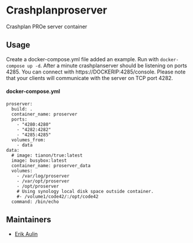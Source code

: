 # Crashplanproserver

Crashplan PROe server container

## Usage

Create a docker-compose.yml file added an example. Run with `docker-compose up -d`. After a minute crashplanserver should be listening on ports 4285. You can connect with https://DOCKERIP:4285/console.
Please note that your clients will communicate with the server on TCP port 4282.

#### docker-compose.yml
```
proserver:
  build: .
  container_name: proserver
  ports:
    - "4280:4280"
    - "4282:4282"
    - "4285:4285"
  volumes_from:
    - data
data:
  # image: tianon/true:latest
  image: busybox:latest
  container_name: proserver_data
  volumes:
    - /var/log/proserver
    - /var/opt/proserver
    - /opt/proserver
    # Using synology local disk space outside container.
    #- /volume1/code42/:/opt/code42
  command: /bin/echo
```

## Maintainers

* [Erik Aulin](mailto:erik@ustwo.com)
